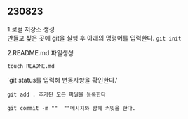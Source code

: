 ## 230823 ##
1.로컬 저장소 생성<br>
만들고 싶은 곳에 git을 실행 후 아래의 명령어를 입력한다.
`git init`<br>

2.README.md 파일생성

`touch README.md`<br>

`git status를 입력해 변동사항을 확인한다.'<br>

`git add . 추가된 모든 파일을 등록한다`<br>

`git commit -m ""  ""메시지와 함께 커밋을 한다.`<br>